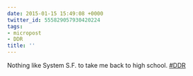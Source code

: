 ```yaml
---
date: 2015-01-15 15:49:08 +0000
twitter_id: 555829057930420224
tags:
- micropost
- DDR
title: ''
---
```


Nothing like System S.F. to take me back to high school. [#DDR](https://twitter.com/hashtag/DDR)
